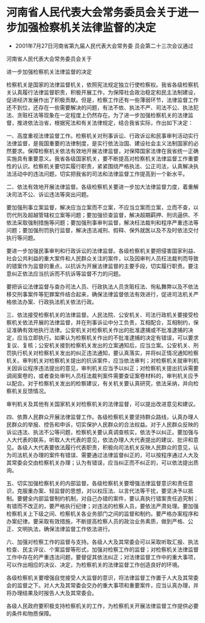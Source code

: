# 河南省人民代表大会常务委员会关于进一步加强检察机关法律监督的决定

- 2001年7月27日河南省第九届人民代表大会常务委
员会第二十三次会议通过

<!-- INFO END -->

河南省人民代表大会常务委员会关于

进一步加强检察机关法律监督的决定

检察机关是国家的法律监督机关，依照宪法规定独立行使检察权。我省各级检察机关认真履行法律监督职责，积极开展工作，为保障社会政治稳定和民主法制建设，促进经济发展作出了积极贡献。但是，检察工作还有一些薄弱环节，法律监督工作还不到位，还存在一些需要解决的问题，有法不依、执法不严、司法不公、执法犯法、贪赃枉法等现象在一定程度上仍然存在。为了进一步加强检察机关的法律监督，推进依法治省，根据宪法和有关法律规定，结合我省实际，作出如下决定：

一、高度重视法律监督工作。检察机关对刑事诉讼、行政诉讼和民事审判活动实行法律监督，是我国重要的法律制度，是实行依法治国、建设社会主义法制国家的必然要求。保障检察机关依法有效地开展法律监督，对保障国家法律在我省统一正确实施具有重要意义。我省各级国家机关，要不断提高对检察机关法律监督工作重要性的认识。检察机关要切实履行职责，紧紧围绕严格执法、公正司法，认真解决执法活动中的违法问题，切实把我省的司法和法律监督工作提高到一个新水平。

二、依法有效地开展法律监督。各级检察机关要进一步加大法律监督力度，着重解决司法不公、诉讼违法等突出问题。

要加强刑事立案监督，解决应当立案而不立案，不应当立案而立案，立而不查，以罚代刑及超越管辖权立案等问题；要加强侦查监督，解决超期羁押、刑讯逼供、不依法采取强制措施等问题；要加强刑事审判监督，解决枉法裁判和程序严重违法等问题；要加强刑罚执行监督，解决违法减刑、假释、保外就医以及不及时依法交付执行等问题。

要进一步加强民事审判和行政诉讼的法律监督。各级检察机关要把侵害国家利益、社会公共利益的重大案件和人民群众关注的案件，以及因审判人员枉法裁判而导致的错案作为监督的重点，以抗诉为开展法律监督的主要手段，切实履行职责。要注意纠正依法应当抗诉而不抗诉等监督不力的问题。

要把诉讼法律监督与查办司法人员、行政执法人员贪赃枉法、徇私舞弊以及不依法移交刑事案件等犯罪案件结合起来，确保法律监督依法有效进行，促进司法机关严格依法办案、行政执法机关依法行政。

三、依法接受检察机关的法律监督。人民法院、公安机关、司法行政机关要接受检察机关依法开展的法律监督，并在刑事诉讼中分工负责，互相配合，互相制约，保证准确有效地执行法律。公安机关对检察机关作出的批准逮捕或不批准逮捕的决定，应当立即执行。如果认为检察机关作出的不批准逮捕的决定有错误，可以要求复议、复核；公安机关接到检察机关发出的立案通知后，应当立案。公安机关、刑罚执行机关对检察机关发出的纠正违法通知，要认真落实，并将纠正情况通知检察机关。审判机关对检察机关提出的抗诉案件，应当依法审判；对检察机关就审判机关因诉讼程序违法提出的意见，审判机关应当予以纠正；对检察机关提出抗诉需要调阅案卷的，或者查处审判人员枉法裁判案件需要查证案卷材料的，审判机关应予以配合。对于检察机关发出的检察建议，有关机关要认真研究，依法采纳，并向检察机关反馈情况。

审判机关及其他有关国家机关对检察机关的法律监督，可以提出改进意见和建议。

四、依靠人民群众开展法律监督工作。各级检察机关要坚持群众路线，认真办理人民群众的举报、控告和申诉，切实保护人民群众的合法权益。对于人民群众反映的诉讼违法、执法不公等问题，检察机关要认真调查核实，依法予以纠正。要加强与人大代表的联系，听取人大代表的意见，依法办理人大代表提出的建议、批评和意见。各级人大代表要依法履行代表职责，积极向司法机关反映人民群众的意见，认为司法机关办理的案件有错误、需要通过法律监督纠正的，可以按程序通过人大及其常委会交由检察机关办理；认为有错误，应当纠正而不纠正的，可以依法提出质询。

五、切实加强检察机关的内部监督。各级检察机关要增强法律监督意识和责任意识，克服重办案、轻监督的思想，对以权压法、以言代法等干扰，要坚决予以抵制。要健全内部监督制约机制，对自己办错的案件，要认真执行错案责任追究制；有错而不改正的，要严格执行纪律；对违法的检察人员，要依法严肃处理。要加强检察机关上下级之间、检察机关各业务部门之间的监督和制约。要严格办案程序和办案纪律。要采取有效措施，不断提高检察人员的政治业务素质，做到严格、公正、文明执法，确保法律监督工作依法进行。

六、加强对检察工作的监督与支持。各级人大及其常委会可以采取听取汇报、执法检查、民主评议、个案监督等形式，加强对检察工作的监督；对检察机关法律监督工作中存在的严重违法问题，要督促其依法纠正；对法律监督工作中的重大事项，可以作出相应的决议、决定，为检察机关的法律监督工作创造良好的环境。

各级检察机关要增强自觉接受人大监督的意识，将法律监督工作置于人大及其常委会的监督之下。对人大及其常委会交办的重大事项和重要案件，应当认真办理，并将办理结果及时报告人大及其常委会。

各级人民政府要积极支持检察机关的工作，为检察机关开展法律监督工作提供必要的条件和物质保障。
